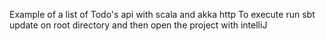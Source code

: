 Example of a list of Todo's api with scala and akka http
To execute run sbt update on root directory and then open the project with intelliJ
